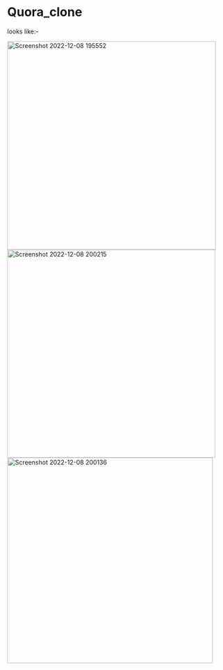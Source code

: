 # Quora_clone

looks like:-




<img width="480" alt="Screenshot 2022-12-08 195552" src="https://user-images.githubusercontent.com/114457826/206472429-83350426-279a-4b3f-a0b8-3f3d1dd36015.png">
<img width="479" alt="Screenshot 2022-12-08 200215" src="https://user-images.githubusercontent.com/114457826/206473160-efb3b208-a37f-43c6-9cc2-e1ddcfbd81b7.png">
<img width="473" alt="Screenshot 2022-12-08 200136" src="https://user-images.githubusercontent.com/114457826/206473175-92bec098-e1d3-48ee-a1a4-dfd12a11767c.png">
